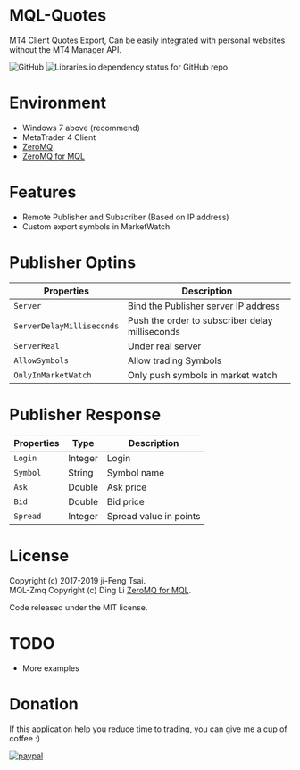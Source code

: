 # MQL-Quotes

MT4 Client Quotes Export, Can be easily integrated with personal websites without the MT4 Manager API.

![GitHub](https://img.shields.io/github/license/jiowcl/MQL-Quotes.svg)
![Libraries.io dependency status for GitHub repo](https://img.shields.io/librariesio/github/dingmaotu/mql-zmq.svg)

# Environment

- Windows 7 above (recommend)
- MetaTrader 4 Client
- [ZeroMQ](https://github.com/zeromq)
- [ZeroMQ for MQL](https://github.com/dingmaotu/mql-zmq)

# Features

- Remote Publisher and Subscriber (Based on IP address)
- Custom export symbols in MarketWatch

# Publisher Optins

| Properties | Description |
| --- | --- |
| `Server`                  | Bind the Publisher server IP address |
| `ServerDelayMilliseconds` | Push the order to subscriber delay milliseconds |
| `ServerReal`              | Under real server |
| `AllowSymbols`            | Allow trading Symbols |
| `OnlyInMarketWatch`       | Only push symbols in market watch |

# Publisher Response

| Properties | Type | Description |
| --- | --- | --- |
| `Login`  | Integer | Login |
| `Symbol` | String  | Symbol name |
| `Ask`    | Double  | Ask price |
| `Bid`    | Double  | Bid price |
| `Spread` | Integer | Spread value in points |

# License

Copyright (c) 2017-2019 ji-Feng Tsai.<br/>
MQL-Zmq Copyright (c) Ding Li [ZeroMQ for MQL](https://github.com/dingmaotu).

Code released under the MIT license.

# TODO

- More examples

# Donation

If this application help you reduce time to trading, you can give me a cup of coffee :)

[![paypal](https://www.paypalobjects.com/en_US/TW/i/btn/btn_donateCC_LG.gif)](https://www.paypal.com/cgi-bin/webscr?cmd=_s-xclick&hosted_button_id=3RNMD6Q3B495N&source=url)
